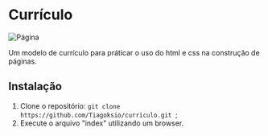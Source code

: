 # Currículo

![Página](/_img/tela_gif.gif)

Um modelo de currículo para práticar o uso do html e css na construção de páginas.

## Instalação

1. Clone o repositório: ```git clone https://github.com/Tiagoksio/curriculo.git ```;
2. Execute o arquivo "index" utilizando um browser.
